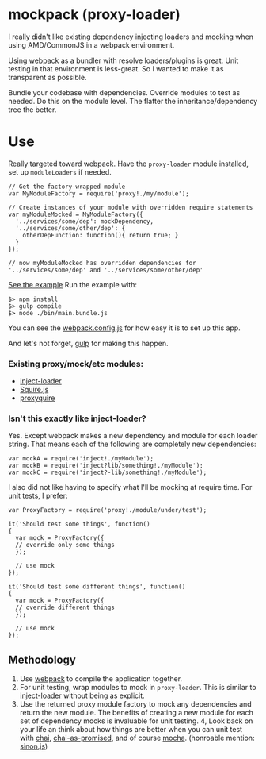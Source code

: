 # mockpack (proxy-loader)
I really didn't like existing dependency injecting loaders and mocking when using AMD/CommonJS in a webpack environment.

Using [webpack](webpack.github.io) as a bundler with resolve loaders/plugins is great. Unit testing in that environment is less-great. So I wanted to make it as transparent as possible.

Bundle your codebase with dependencies. Override modules to test as needed. Do this on the module level. The flatter the inheritance/dependency tree the better.

# Use
Really targeted toward webpack. Have the `proxy-loader` module installed, set up `moduleLoaders` if needed.
```
// Get the factory-wrapped module
var MyModuleFactory = require('proxy!./my/module');

// Create instances of your module with overridden require statements
var myModuleMocked = MyModuleFactory({
  '../services/some/dep': mockDependency,
  '../services/some/other/dep': {
    otherDepFunction: function(){ return true; }
  }
});

// now myModuleMocked has overridden dependencies for '../services/some/dep' and '../services/some/other/dep'
```

[See the example](/example/entry.js)
Run the example with:
```
$> npm install
$> gulp compile
$> node ./bin/main.bundle.js
```

You can see the [webpack.config.js](/webpack.config.js) for how easy it is to set up this app.

And let's not forget, [gulp](/gulpfile.js#L47) for making this happen.

### Existing proxy/mock/etc modules:
* [inject-loader](https://github.com/plasticine/inject-loader)
* [Squire.js](https://github.com/iammerrick/Squire.js/)
* [proxyquire](https://github.com/thlorenz/proxyquire)

### Isn't this exactly like inject-loader?
Yes. Except webpack makes a new dependency and module for each loader string. That means each of the following are completely new dependencies:
```
var mockA = require('inject!./myModule');
var mockB = require('inject?lib/something!./myModule');
var mockC = require('inject?-lib/something!./myModule');
```

I also did not like having to specify what I'll be mocking at require time. For unit tests, I prefer:
```
var ProxyFactory = require('proxy!./module/under/test');

it('Should test some things', function()
{
  var mock = ProxyFactory({
  // override only some things
  });
  
  // use mock
});

it('Should test some different things', function()
{
  var mock = ProxyFactory({
  // override different things
  });
  
  // use mock
});
```

## Methodology
1. Use [webpack](webpack.github.io) to compile the application together.
2. For unit testing, wrap modules to mock in `proxy-loader`. This is similar to [inject-loader](https://github.com/plasticine/inject-loader) without being as explicit.
3. Use the returned proxy module factory to mock any dependencies and return the new module. The benefits of creating a new module for each set of dependency mocks is invaluable for unit testing.
4, Look back on your life an think about how things are better when you can unit test with [chai](http://chaijs.com/), [chai-as-promised](https://github.com/domenic/chai-as-promised/), and of course [mocha](http://mochajs.org/). (honroable mention: [sinon.js](http://sinonjs.org/))


